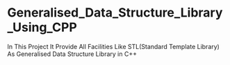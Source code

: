 # Generalised_Data_Structure_Library_Using_CPP
In This Project It Provide All Facilities Like STL(Standard Template Library) As Generalised Data Structure Library in C++
